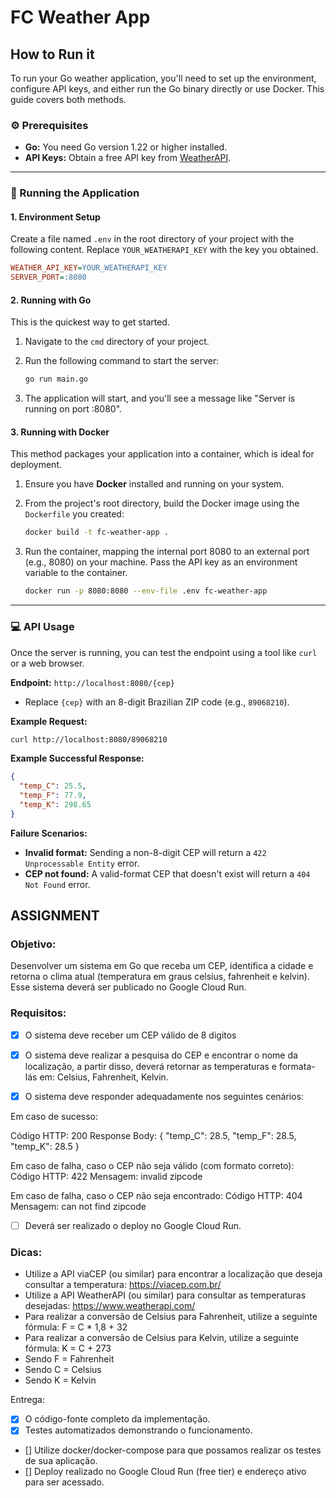 # FC Weather App

## How to Run it

To run your Go weather application, you'll need to set up the environment, configure API keys, and either run the Go binary directly or use Docker. This guide covers both methods.

### ⚙️ Prerequisites

  * **Go:** You need Go version 1.22 or higher installed.
  * **API Keys:** Obtain a free API key from [WeatherAPI](https://www.weatherapi.com/).

-----

### 🚀 Running the Application

#### **1. Environment Setup**

Create a file named `.env` in the root directory of your project with the following content. Replace `YOUR_WEATHERAPI_KEY` with the key you obtained.

```ini
WEATHER_API_KEY=YOUR_WEATHERAPI_KEY
SERVER_PORT=:8080
```

#### **2. Running with Go**

This is the quickest way to get started.

1.  Navigate to the `cmd` directory of your project.

2.  Run the following command to start the server:

    ```sh
    go run main.go
    ```

3.  The application will start, and you'll see a message like "Server is running on port :8080".

#### **3. Running with Docker**

This method packages your application into a container, which is ideal for deployment.

1.  Ensure you have **Docker** installed and running on your system.

2.  From the project's root directory, build the Docker image using the `Dockerfile` you created:

    ```sh
    docker build -t fc-weather-app .
    ```

3.  Run the container, mapping the internal port 8080 to an external port (e.g., 8080) on your machine. Pass the API key as an environment variable to the container.

    ```sh
    docker run -p 8080:8080 --env-file .env fc-weather-app
    ```

-----

### 💻 API Usage

Once the server is running, you can test the endpoint using a tool like `curl` or a web browser.

**Endpoint:** `http://localhost:8080/{cep}`

  * Replace `{cep}` with an 8-digit Brazilian ZIP code (e.g., `89068210`).

**Example Request:**

```sh
curl http://localhost:8080/89068210
```

**Example Successful Response:**

```json
{
  "temp_C": 25.5,
  "temp_F": 77.9,
  "temp_K": 298.65
}
```

**Failure Scenarios:**

  * **Invalid format:** Sending a non-8-digit CEP will return a `422 Unprocessable Entity` error.
  * **CEP not found:** A valid-format CEP that doesn't exist will return a `404 Not Found` error.

## ASSIGNMENT

### Objetivo:

Desenvolver um sistema em Go que receba um CEP, identifica a cidade e retorna o clima atual (temperatura em graus celsius, fahrenheit e kelvin). Esse sistema deverá ser publicado no Google Cloud Run.

### Requisitos:
- [X] O sistema deve receber um CEP válido de 8 digitos
- [X] O sistema deve realizar a pesquisa do CEP e encontrar o nome da localização, a partir disso, deverá retornar as temperaturas e formata-lás em: Celsius, Fahrenheit, Kelvin.

- [X] O sistema deve responder adequadamente nos seguintes cenários:

Em caso de sucesso:

Código HTTP: 200
Response Body: { "temp_C": 28.5, "temp_F": 28.5, "temp_K": 28.5 }

Em caso de falha, caso o CEP não seja válido (com formato correto):
Código HTTP: 422
Mensagem: invalid zipcode

​​​Em caso de falha, caso o CEP não seja encontrado:
Código HTTP: 404
Mensagem: can not find zipcode


- [ ] Deverá ser realizado o deploy no Google Cloud Run.


### Dicas:

- Utilize a API viaCEP (ou similar) para encontrar a localização que deseja consultar a temperatura: https://viacep.com.br/
- Utilize a API WeatherAPI (ou similar) para consultar as temperaturas desejadas: https://www.weatherapi.com/
- Para realizar a conversão de Celsius para Fahrenheit, utilize a seguinte fórmula: F = C * 1,8 + 32
- Para realizar a conversão de Celsius para Kelvin, utilize a seguinte fórmula: K = C + 273
- Sendo F = Fahrenheit
- Sendo C = Celsius
- Sendo K = Kelvin


Entrega:

- [X] O código-fonte completo da implementação.
- [X] Testes automatizados demonstrando o funcionamento.
- [] Utilize docker/docker-compose para que possamos realizar os testes de sua aplicação.
- [] Deploy realizado no Google Cloud Run (free tier) e endereço ativo para ser acessado.
